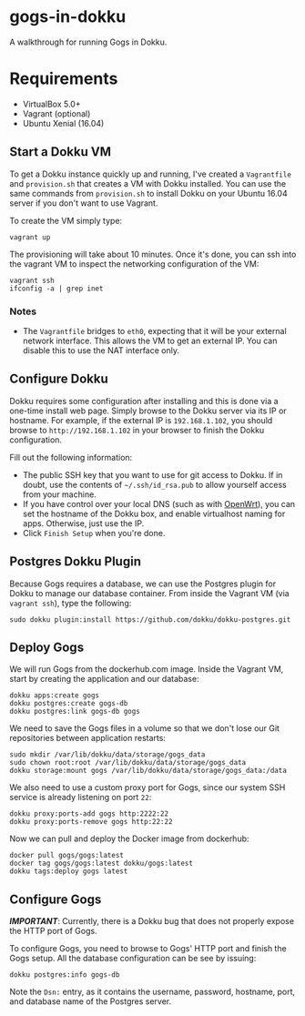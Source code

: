 # gogs-in-dokku

A walkthrough for running Gogs in Dokku.

# Requirements

* VirtualBox 5.0+
* Vagrant (optional)
* Ubuntu Xenial (16.04)

## Start a Dokku VM

To get a Dokku instance quickly up and running, I've created a `Vagrantfile` and `provision.sh` that creates a VM with Dokku installed.  You can use the same commands from `provision.sh` to install Dokku on your Ubuntu 16.04 server if you don't want to use Vagrant.

To create the VM simply type:

    vagrant up

The provisioning will take about 10 minutes.  Once it's done, you can ssh into the vagrant VM to inspect the networking configuration of the VM:

    vagrant ssh
    ifconfig -a | grep inet

### Notes

* The `Vagrantfile` bridges to `eth0`, expecting that it will be your external network interface.  This allows the VM to get an external IP.  You can disable this to use the NAT interface only.

## Configure Dokku

Dokku requires some configuration after installing and this is done via a one-time install web page.  Simply browse to the Dokku server via its IP or hostname.  For example, if the external IP is `192.168.1.102`, you should browse to `http://192.168.1.102` in your browser to finish the Dokku configuration.

Fill out the following information:
* The public SSH key that you want to use for git access to Dokku.  If in doubt, use the contents of `~/.ssh/id_rsa.pub` to allow yourself access from your machine.
* If you have control over your local DNS (such as with [OpenWrt](https://openwrt.org/)), you can set the hostname of the Dokku box, and enable virtualhost naming for apps.  Otherwise, just use the IP.
* Click `Finish Setup` when you're done.

## Postgres Dokku Plugin

Because Gogs requires a database, we can use the Postgres plugin for Dokku to manage our database container.  From inside the Vagrant VM (via `vagrant ssh`), type the following:

    sudo dokku plugin:install https://github.com/dokku/dokku-postgres.git


## Deploy Gogs

We will run Gogs from the dockerhub.com image.  Inside the Vagrant VM, start by creating the application and our database:

    dokku apps:create gogs
    dokku postgres:create gogs-db
    dokku postgres:link gogs-db gogs

We need to save the Gogs files in a volume so that we don't lose our Git repositories between application restarts:

    sudo mkdir /var/lib/dokku/data/storage/gogs_data
    sudo chown root:root /var/lib/dokku/data/storage/gogs_data
    dokku storage:mount gogs /var/lib/dokku/data/storage/gogs_data:/data

We also need to use a custom proxy port for Gogs, since our system SSH service is already listening on port `22`:

    dokku proxy:ports-add gogs http:2222:22
    dokku proxy:ports-remove gogs http:22:22

Now we can pull and deploy the Docker image from dockerhub:

    docker pull gogs/gogs:latest
    docker tag gogs/gogs:latest dokku/gogs:latest
    dokku tags:deploy gogs latest

## Configure Gogs

***IMPORTANT***: Currently, there is a Dokku bug that does not properly expose the HTTP port of Gogs.

To configure Gogs, you need to browse to Gogs' HTTP port and finish the Gogs setup.  All the database configuration can be see by issuing:

    dokku postgres:info gogs-db

Note the `Dsn:` entry, as it contains the username, password, hostname, port, and database name of the Postgres server.

